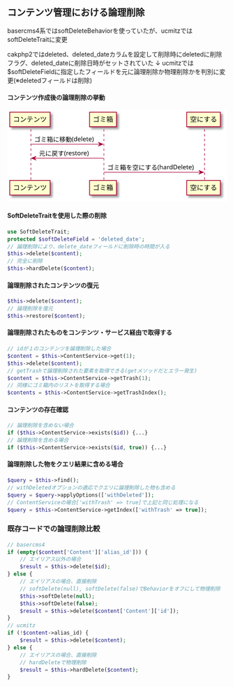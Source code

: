 ## コンテンツ管理における論理削除


basercms4系ではsoftDeleteBehaviorを使っていたが、ucmitzではsoftDeleteTraitに変更

cakphp2ではdeleted、deleted_dateカラムを設定して削除時にdeletedに削除フラグ、deleted_dateに削除日時がセットされていた
↓
ucmitzでは\$softDeleteFieldに指定したフィールドを元に論理削除か物理削除かを判別に変更(※deletedフィールドは削除)


#### コンテンツ作成後の論理削除の挙動

![softDeleteにおけるシーケンス図](../../sequence/softDelete.svg)

#### SoftDeleteTraitを使用した際の削除

```php
use SoftDeleteTrait;
protected $softDeleteField = 'deleted_date';
// 論理削除により、delete_dateフィールドに削除時の時間が入る
$this->delete($content);
// 完全に削除
$this->hardDelete($content);
```

#### 論理削除されたコンテンツの復元

```php
$this->delete($content);
// 論理削除を復元
$this->restore($content);
```

#### 論理削除されたものをコンテンツ・サービス経由で取得する

```php
// idが１のコンテンツを論理削除した場合
$content = $this->ContentService->get(1);
$this->delete($content);
// getTrashで論理削除された要素を取得できる(getメソッドだとエラー発生)
$content = $this->ContentService->getTrash(1);
// 同様にゴミ箱内のリストを取得する場合
$contents = $this->ContentService->getTrashIndex();
```

#### コンテンツの存在確認

```php
// 論理削除を含めない場合
if ($this->ContentService->exists($id)) {...}
// 論理削除を含める場合
if ($this->ContentService->exists($id, true)) {...}
```

#### 論理削除した物をクエリ結果に含める場合

```php
$query = $this->find();
// withDeletedオプションの適応でクエリに論理削除した物も含める
$query = $query->applyOptions(['withDeleted']);
// ContentServiceの場合['withTrash' => true]で上記と同じ処理になる
$query = $this->ContentService->getIndex(['withTrash' => true]);
```

### 既存コードでの論理削除比較

```php
// basercms4
if (empty($content['Content']['alias_id'])) {
	// エイリアス以外の場合
	$result = $this->delete($id);
} else {
	// エイリアスの場合、直接削除
    // softDelete(null), softDelete(false)でBehaviorをオフにして物理削除
	$this->softDelete(null);
	$this->softDelete(false);
	$result = $this->delete($content['Content']['id']);
}
// ucmitz
if (!$content->alias_id) {
	$result = $this->delete($content);
} else {
	// エイリアスの場合、直接削除
    // hardDeleteで物理削除
    $result = $this->hardDelete($content);
}
```
